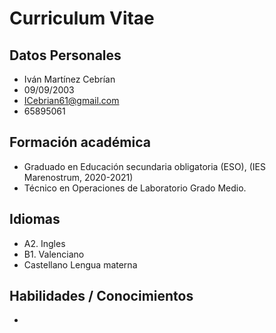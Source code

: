 # Curriculum Vitae

## Datos Personales

* Iván Martínez Cebrían
* 09/09/2003
* ICebrian61@gmail.com
* 65895061

## Formación académica

* Graduado en Educación secundaria obligatoria (ESO), (IES Marenostrum, 2020-2021)
* Técnico en Operaciones de Laboratorio Grado Medio.

## Idiomas

* A2. Ingles
* B1. Valenciano
* Castellano Lengua materna

## Habilidades / Conocimientos

* 
